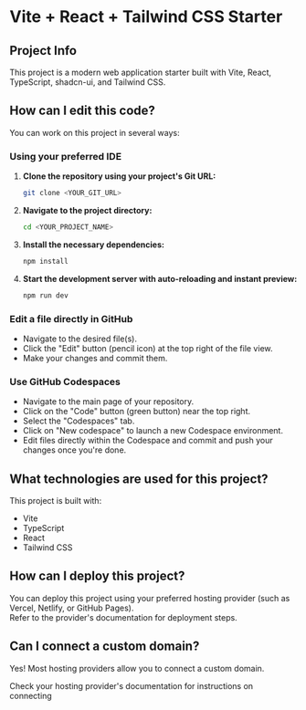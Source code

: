 # Vite + React +  Tailwind CSS Starter

## Project Info

This project is a modern web application starter built with Vite, React, TypeScript, shadcn-ui, and Tailwind CSS.

## How can I edit this code?

You can work on this project in several ways:

### Using your preferred IDE

1. **Clone the repository using your project's Git URL:**
   ```sh
   git clone <YOUR_GIT_URL>
   ```
2. **Navigate to the project directory:**
   ```sh
   cd <YOUR_PROJECT_NAME>
   ```
3. **Install the necessary dependencies:**
   ```sh
   npm install
   ```
4. **Start the development server with auto-reloading and instant preview:**
   ```sh
   npm run dev
   ```

### Edit a file directly in GitHub

- Navigate to the desired file(s).
- Click the "Edit" button (pencil icon) at the top right of the file view.
- Make your changes and commit them.

### Use GitHub Codespaces

- Navigate to the main page of your repository.
- Click on the "Code" button (green button) near the top right.
- Select the "Codespaces" tab.
- Click on "New codespace" to launch a new Codespace environment.
- Edit files directly within the Codespace and commit and push your changes once you're done.

## What technologies are used for this project?

This project is built with:

- Vite
- TypeScript
- React
- Tailwind CSS

## How can I deploy this project?

You can deploy this project using your preferred hosting provider (such as Vercel, Netlify, or GitHub Pages).  
Refer to the provider's documentation for deployment steps.

## Can I connect a custom domain?

Yes! Most hosting providers allow you to connect a custom domain.  

Check your hosting provider's documentation for instructions on connecting

